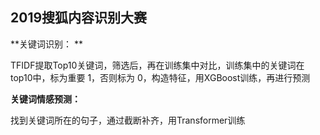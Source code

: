 ## 2019搜狐内容识别大赛

**关键词识别： **

TFIDF提取Top10关键词，筛选后，再在训练集中对比，训练集中的关键词在top10中，标为重要 1，否则标为 0，构造特征，用XGBoost训练，再进行预测

**关键词情感预测：**

找到关键词所在的句子，通过截断补齐，用Transformer训练
